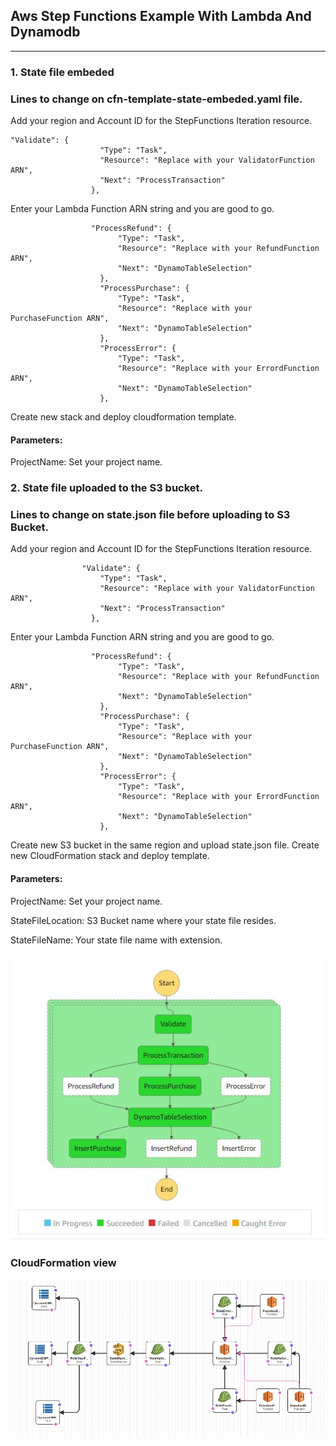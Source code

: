 ## **Aws Step Functions Example With Lambda And Dynamodb**

------------

### 1. State file embeded

### Lines to change on cfn-template-state-embeded.yaml file.
Add your region and Account ID for the StepFunctions Iteration resource.

    "Validate": {
                        "Type": "Task",
                        "Resource": "Replace with your ValidatorFunction ARN",
                        "Next": "ProcessTransaction"
                      },

Enter your Lambda Function ARN string and you are good to go.

                      "ProcessRefund": {
                            "Type": "Task",
                            "Resource": "Replace with your RefundFunction ARN",
                            "Next": "DynamoTableSelection"
                        },
                        "ProcessPurchase": {
                            "Type": "Task",
                            "Resource": "Replace with your PurchaseFunction ARN",
                            "Next": "DynamoTableSelection"
                        },
                        "ProcessError": {
                            "Type": "Task",
                            "Resource": "Replace with your ErrordFunction ARN",
                            "Next": "DynamoTableSelection"
                        },

Create new stack and deploy cloudformation template.
#### Parameters:
ProjectName: Set your project name.

### 2. State file uploaded to the S3 bucket.
### Lines to change on state.json file before uploading to S3 Bucket.
Add your region and Account ID for the StepFunctions Iteration resource.

                    "Validate": {
                        "Type": "Task",
                        "Resource": "Replace with your ValidatorFunction ARN",
                        "Next": "ProcessTransaction"
                      },

Enter your Lambda Function ARN string and you are good to go.

                      "ProcessRefund": {
                            "Type": "Task",
                            "Resource": "Replace with your RefundFunction ARN",
                            "Next": "DynamoTableSelection"
                        },
                        "ProcessPurchase": {
                            "Type": "Task",
                            "Resource": "Replace with your PurchaseFunction ARN",
                            "Next": "DynamoTableSelection"
                        },
                        "ProcessError": {
                            "Type": "Task",
                            "Resource": "Replace with your ErrordFunction ARN",
                            "Next": "DynamoTableSelection"
                        },

Create new S3 bucket in the same region and upload state.json file.
Create new CloudFormation stack and deploy template.
#### Parameters:
ProjectName: Set your project name.

StateFileLocation: S3 Bucket name where your state file resides.

StateFileName: Your state file name with extension.


![](images/State.JPG)

### CloudFormation view

![](images/CF.JPG)

